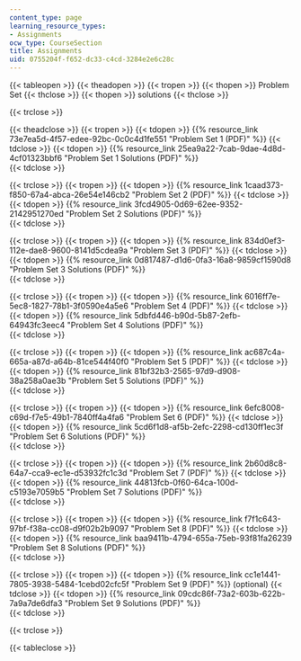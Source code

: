 ```yaml
---
content_type: page
learning_resource_types:
- Assignments
ocw_type: CourseSection
title: Assignments
uid: 0755204f-f652-dc33-c4cd-3284e2e6c28c
---
```


{{< tableopen >}}
{{< theadopen >}}
{{< tropen >}}
{{< thopen >}}
Problem Set
{{< thclose >}}
{{< thopen >}}
solutions
{{< thclose >}}

{{< trclose >}}

{{< theadclose >}}
{{< tropen >}}
{{< tdopen >}}
{{% resource_link 73e7ea5d-4f57-edee-92bc-0c0c4d1fe551 "Problem Set 1 (PDF)" %}}
{{< tdclose >}}
{{< tdopen >}}
﻿{{% resource_link 25ea9a22-7cab-9dae-4d8d-4cf01323bbf6 "Problem Set 1 Solutions (PDF)" %}}  
{{< tdclose >}}

{{< trclose >}}
{{< tropen >}}
{{< tdopen >}}
{{% resource_link 1caad373-f850-67a4-abca-26e54e146cb2 "Problem Set 2 (PDF)" %}}
{{< tdclose >}}
{{< tdopen >}}
 {{% resource_link 3fcd4905-0d69-62ee-9352-2142951270ed "Problem Set 2 Solutions (PDF)" %}}    
{{< tdclose >}}

{{< trclose >}}
{{< tropen >}}
{{< tdopen >}}
{{% resource_link 834d0ef3-112e-dae8-9600-8141d5cdea9a "Problem Set 3 (PDF)" %}}
{{< tdclose >}}
{{< tdopen >}}
﻿{{% resource_link 0d817487-d1d6-0fa3-16a8-9859cf1590d8 "Problem Set 3 Solutions (PDF)" %}}  
{{< tdclose >}}

{{< trclose >}}
{{< tropen >}}
{{< tdopen >}}
{{% resource_link 6016ff7e-5ec8-1827-78b1-3f0590e4a5e6 "Problem Set 4 (PDF)" %}}
{{< tdclose >}}
{{< tdopen >}}
﻿{{% resource_link 5dbfd446-b90d-5b87-2efb-64943fc3eec4 "Problem Set 4 Solutions (PDF)" %}}  
{{< tdclose >}}

{{< trclose >}}
{{< tropen >}}
{{< tdopen >}}
{{% resource_link ac687c4a-665a-a87d-a64b-81ce544f40f0 "Problem Set 5 (PDF)" %}}
{{< tdclose >}}
{{< tdopen >}}
 {{% resource_link 81bf32b3-2565-97d9-d908-38a258a0ae3b "Problem Set 5 Solutions (PDF)" %}}  
{{< tdclose >}}

{{< trclose >}}
{{< tropen >}}
{{< tdopen >}}
{{% resource_link 6efc8008-c69d-f7e5-49b1-7840ff4a4fa6 "Problem Set 6 (PDF)" %}}
{{< tdclose >}}
{{< tdopen >}}
﻿{{% resource_link 5cd6f1d8-af5b-2efc-2298-cd130ff1ec3f "Problem Set 6 Solutions (PDF)" %}}  
{{< tdclose >}}

{{< trclose >}}
{{< tropen >}}
{{< tdopen >}}
{{% resource_link 2b60d8c8-64a7-cca9-ec1e-d53932fc1c3d "Problem Set 7 (PDF)" %}}
{{< tdclose >}}
{{< tdopen >}}
﻿{{% resource_link 44813fcb-0f60-64ca-100d-c5193e7059b5 "Problem Set 7 Solutions (PDF)" %}}  
{{< tdclose >}}

{{< trclose >}}
{{< tropen >}}
{{< tdopen >}}
{{% resource_link f7f1c643-97bf-f38a-cc08-d9f02b2b9097 "Problem Set 8 (PDF)" %}}
{{< tdclose >}}
{{< tdopen >}}
 {{% resource_link baa9411b-4794-655a-75eb-93f81fa26239 "Problem Set 8 Solutions (PDF)" %}}  
{{< tdclose >}}

{{< trclose >}}
{{< tropen >}}
{{< tdopen >}}
{{% resource_link cc1e1441-7805-3938-5484-1cebd02cfc5f "Problem Set 9 (PDF)" %}} (optional)
{{< tdclose >}}
{{< tdopen >}}
﻿{{% resource_link 09cdc86f-73a2-603b-622b-7a9a7de6dfa3 "Problem Set 9 Solutions (PDF)" %}}  
{{< tdclose >}}

{{< trclose >}}

{{< tableclose >}}